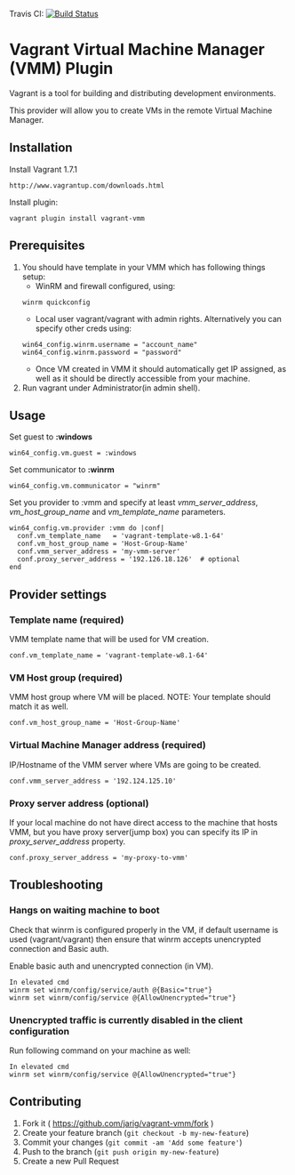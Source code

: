 Travis CI: [![Build Status](https://travis-ci.org/jarig/vagrant-vmm.svg?branch=master)](https://travis-ci.org/jarig/vagrant-vmm)

# Vagrant Virtual Machine Manager (VMM) Plugin

Vagrant is a tool for building and distributing development environments.

This provider will allow you to create VMs in the remote Virtual Machine Manager.

## Installation

Install Vagrant 1.7.1
```
http://www.vagrantup.com/downloads.html
```

Install plugin:
```
vagrant plugin install vagrant-vmm
```

## Prerequisites

1. You should have template in your VMM which has following things setup:
   - WinRM and firewall configured, using:
   ```
   winrm quickconfig
   ```
   - Local user vagrant/vagrant with admin rights.
   Alternatively you can specify other creds using:
   ```
   win64_config.winrm.username = "account_name"
   win64_config.winrm.password = "password"
   ```
   - Once VM created in VMM it should automatically get IP assigned, as well as it should be directly accessible from your machine.
2. Run vagrant under Administrator(in admin shell).



## Usage

Set guest to **:windows**
```
win64_config.vm.guest = :windows
```

Set communicator to **:winrm**
```
win64_config.vm.communicator = "winrm"
```

Set you provider to :vmm and specify at least *vmm_server_address*, *vm_host_group_name* and *vm_template_name* parameters.
```
win64_config.vm.provider :vmm do |conf|
  conf.vm_template_name   = 'vagrant-template-w8.1-64'
  conf.vm_host_group_name = 'Host-Group-Name'
  conf.vmm_server_address = 'my-vmm-server'
  conf.proxy_server_address = '192.126.18.126'  # optional
end
```

## Provider settings

### Template name (required)

VMM template name that will be used for VM creation.

```
conf.vm_template_name = 'vagrant-template-w8.1-64'
```

### VM Host group (required)

VMM host group where VM will be placed.
NOTE: Your template should match it as well.

```
conf.vm_host_group_name = 'Host-Group-Name'
```

### Virtual Machine Manager address (required)

IP/Hostname of the VMM server where VMs are going to be created.
```
conf.vmm_server_address = '192.124.125.10'
```

### Proxy server address (optional)

If your local machine do not have direct access to the machine that hosts VMM, but you have proxy server(jump box) you can specify its IP in *proxy_server_address* property.

```
conf.proxy_server_address = 'my-proxy-to-vmm'
```

## Troubleshooting

### Hangs on waiting machine to boot

Check that winrm is configured properly in the VM, if default username is used (vagrant/vagrant) then ensure that winrm accepts unencrypted connection and Basic auth.

Enable basic auth and unencrypted connection (in VM).
```
In elevated cmd
winrm set winrm/config/service/auth @{Basic="true"}
winrm set winrm/config/service @{AllowUnencrypted="true"}
```

### Unencrypted traffic is currently disabled in the client configuration

Run following command on your machine as well:
```
In elevated cmd
winrm set winrm/config/service @{AllowUnencrypted="true"}
```

## Contributing

1. Fork it ( https://github.com/jarig/vagrant-vmm/fork )
2. Create your feature branch (`git checkout -b my-new-feature`)
3. Commit your changes (`git commit -am 'Add some feature'`)
4. Push to the branch (`git push origin my-new-feature`)
5. Create a new Pull Request
